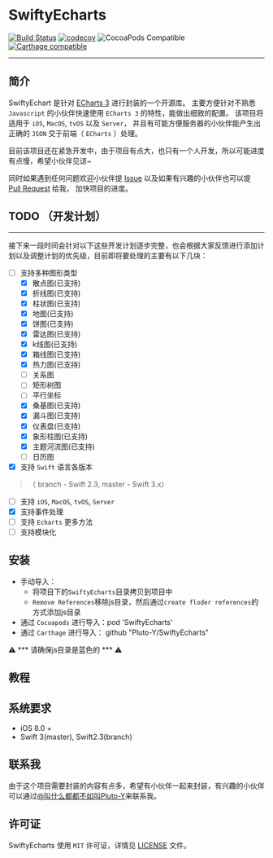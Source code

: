 # SwiftyEcharts
[![Build Status](https://travis-ci.org/Pluto-Y/SwiftyEcharts.svg)](https://travis-ci.org/Pluto-Y/SwiftyEcharts)
[![codecov](https://codecov.io/gh/Pluto-Y/SwiftyEcharts/branch/master/graph/badge.svg)](https://codecov.io/gh/Pluto-Y/SwiftyEcharts)
![CocoaPods Compatible](https://img.shields.io/cocoapods/v/SwiftyEcharts.svg)
[![Carthage compatible](https://img.shields.io/badge/Carthage-compatible-4BC51D.svg?style=flat)](https://github.com/Carthage/Carthage)

____
## 简介
SwiftyEchart 是针对 [ECharts 3](http://echarts.baidu.com/) 进行封装的一个开源库。 主要方便针对不熟悉 `Javascript` 的小伙伴快速使用 `ECharts 3` 的特性，能做出细致的配置。 该项目将适用于 `iOS`, `MacOS`, `tvOS` 以及 `Server`， 并且有可能方便服务器的小伙伴能产生出正确的 `JSON` 交于前端（ `ECharts` ）处理。

目前该项目还在紧急开发中，由于项目有点大，也只有一个人开发，所以可能进度有点慢，希望小伙伴见谅~

同时如果遇到任何问题欢迎小伙伴提 [Issue](https://github.com/Pluto-Y/SwiftyEcharts/issues/new) 以及如果有兴趣的小伙伴也可以提 [Pull Request](https://github.com/Pluto-Y/SwiftyEcharts/compare) 给我， 加快项目的进度。

## TODO （开发计划）
___

接下来一段时间会针对以下这些开发计划逐步完整，也会根据大家反馈进行添加计划以及调整计划的优先级，目前即将要处理的主要有以下几块：

- [ ] 支持多种图形类型
  - [x] 散点图(已支持)
  - [x] 折线图(已支持)
  - [x] 柱状图(已支持)
  - [x] 地图(已支持)
  - [x] 饼图(已支持)
  - [x] 雷达图(已支持)
  - [x] k线图(已支持)
  - [x] 箱线图(已支持)
  - [x] 热力图(已支持)
  - [ ] 关系图
  - [ ] 矩形树图
  - [ ] 平行坐标
  - [x] 桑基图(已支持)
  - [x] 漏斗图(已支持)
  - [x] 仪表盘(已支持)
  - [x] 象形柱图(已支持)
  - [x] 主题河流图(已支持)
  - [ ] 日历图
- [x] 支持 `Swift` 语言各版本
> （ branch - Swift 2.3, master - Swift 3.x）
- [ ] 支持 `iOS`, `MacOS`, `tvOS`, `Server`
- [x] 支持事件处理
- [ ] 支持 `Echarts` 更多方法
- [ ] 支持模块化

## 安装

* 手动导入：
    * 将项目下的`SwiftyEcharts`目录拷贝到项目中
    * `Remove References`移除js目录，然后通过`create floder references`的方式添加js目录
* 通过 `Cocoapods` 进行导入：pod 'SwiftyEcharts'
* 通过 `Carthage` 进行导入： github "Pluto-Y/SwiftyEcharts"

⚠️  *** 请确保js目录是蓝色的 *** ⚠️ 


## 教程

## 系统要求
* iOS 8.0 + 
* Swift 3(master), Swift2.3(branch)

## 联系我

由于这个项目需要封装的内容有点多，希望有小伙伴一起来封装，有兴趣的小伙伴可以通过[@叫什么都都不如叫Pluto-Y](http://weibo.com/5690716723/info)来联系我。

## 许可证

SwiftyEcharts 使用 `MIT` 许可证，详情见 [LICENSE](https://github.com/Pluto-Y/SwiftyEcharts/blob/master/LICENSE) 文件。
